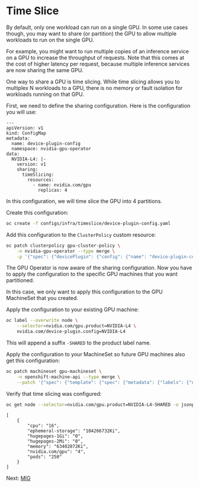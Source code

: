 # Time Slice

By default, only one workload can run on a single GPU. In some use cases though, you may want to share (or partition) the GPU to allow multiple workloads to run on the single GPU. 

For example, you might want to run multiple copies of an inference service on a GPU to increase the throughput of requests. Note that this comes at the cost of higher latency per request, because multiple inference services are now sharing the same GPU.

One way to share a GPU is time slicing. While time slicing allows you to multiplex N workloads to a GPU, there is no memory or fault isolation for workloads running on that GPU.

First, we need to define the sharing configuration. Here is the configuration you will use:

```text
---
apiVersion: v1
kind: ConfigMap
metadata:
  name: device-plugin-config
  namespace: nvidia-gpu-operator
data:
  NVIDIA-L4: |-
    version: v1
    sharing:
      timeSlicing:
        resources:
          - name: nvidia.com/gpu
            replicas: 4
```

In this configuration, we will time slice the GPU into 4 partitions.

Create this configuration:

```bash
oc create -f configs/infra/timeslice/device-plugin-config.yaml
```

Add this configuration to the `ClusterPolicy` custom resource:

```bash
oc patch clusterpolicy gpu-cluster-policy \
    -n nvidia-gpu-operator --type merge \
    -p '{"spec": {"devicePlugin": {"config": {"name": "device-plugin-config"}}}}'
```

The GPU Operator is now aware of the sharing configuration. Now you have to apply the configuration to the specific GPU machines that you want partitioned. 

In this case, we only want to apply this configuration to the GPU MachineSet that you created.

Apply the configuration to your existing GPU machine:

```bash
oc label --overwrite node \
    --selector=nvidia.com/gpu.product=NVIDIA-L4 \
    nvidia.com/device-plugin.config=NVIDIA-L4
```

This will append a suffix `-SHARED` to the product label name.

Apply the configuration to your MachineSet so future GPU machines also get this configuration:

```bash
oc patch machineset gpu-machineset \
    -n openshift-machine-api --type merge \
    --patch '{"spec": {"template": {"spec": {"metadata": {"labels": {"nvidia.com/device-plugin.config": "NVIDIA-L4"}}}}}}'
```

Verify that time slicing was configured:

```bash
oc get node --selector=nvidia.com/gpu.product=NVIDIA-L4-SHARED -o jsonpath-as-json='{.items[0].status.capacity}'
```

```text
[
    {
        "cpu": "16",
        "ephemeral-storage": "104266732Ki",
        "hugepages-1Gi": "0",
        "hugepages-2Mi": "0",
        "memory": "63402072Ki",
        "nvidia.com/gpu": "4",
        "pods": "250"
    }
]
```

Next: [MIG](gpu-mig.md)
